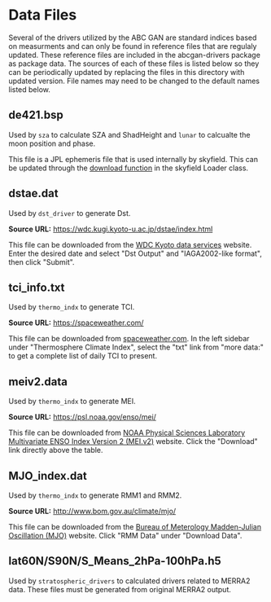# Data Files
Several of the drivers utilized by the ABC GAN are standard indices based on measurments and can only be found in reference files that are regulaly updated.  These reference files are included in the abcgan-drivers package as package data.  The sources of each of these files is listed below so they can be periodically updated by replacing the files in this directory with updated version.  File names may need to be changed to the default names listed below.

## de421.bsp
Used by `sza` to calculate SZA and ShadHeight and `lunar` to calcualte the moon position and phase.

This file is a JPL ephemeris file that is used internally by skyfield.  This can be updated through the [download function](https://rhodesmill.org/skyfield/api-iokit.html#skyfield.iokit.Loader.download) in the skyfield Loader class.

## dstae.dat
Used by `dst_driver` to generate Dst.

**Source URL:** https://wdc.kugi.kyoto-u.ac.jp/dstae/index.html

This file can be downloaded from the [WDC Kyoto data services](https://wdc.kugi.kyoto-u.ac.jp/dstae/index.html) website.  Enter the desired date and select "Dst Output" and "IAGA2002-like format", then click "Submit".

## tci_info.txt
Used by `thermo_indx` to generate TCI.

**Source URL:** https://spaceweather.com/

This file can be downloaded from [spaceweather.com](https://spaceweather.com/).  In the left sidebar under "Thermosphere Climate Index", select the "txt" link from "more data:" to get a complete list of daily TCI to present.

## meiv2.data
Used by `thermo_indx` to generate MEI.

**Source URL:** https://psl.noaa.gov/enso/mei/

This file can be downloaded from [NOAA Physical Sciences Laboratory Multivariate ENSO Index Version 2 (MEI.v2)](https://psl.noaa.gov/enso/mei/) website.  Click the "Download" link directly above the table.

## MJO_index.dat
Used by `thermo_indx` to generate RMM1 and RMM2.

**Source URL:** http://www.bom.gov.au/climate/mjo/

This file can be downloaded from the [Bureau of Meterology Madden-Julian Oscillation (MJO)](http://www.bom.gov.au/climate/mjo/) website.  Click "RMM Data" under "Download Data".

## lat60N/S90N/S_Means_2hPa-100hPa.h5
Used by `stratospheric_drivers` to calculated drivers related to MERRA2 data.  These files must be generated from original MERRA2 output.

